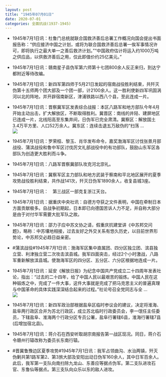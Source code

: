 ```yaml
---
layout: post
title: "1945年07月01日"
date: 2020-07-01
categories: 全面抗战(1937-1945)
---
```


<meta name="referrer" content="no-referrer" />

- 1945年7月1日讯：杜鲁门总统就联合国救济善后总署工作概况向国会提出书面报告称：“供应接济中国之计划，或将为联合国救济善后总署一俟军事情况许可，即将执行之最大单一之善后救济计划。”“中国政府估计将运入约1000万吨之供应品，以供救济善后之用，仅此即值价约25亿美元。” 

- 1945年7月1日讯：赣南星子县伪军第六师第十七团800余人反正来归，到达宁都附近等待改编。 

- 1945年7月1日讯：新四军第四师于5月21日发起的宿南战役胜利结束，共歼灭伪第十五师两个团大部及一个团一部，计2100余人。这一胜利使新四军巩固涡河以北的阵地，并开辟宿南新区，津浦铁路以西八个县，至此连成一片。 

- 1945年7月1日讯：晋察冀军区发表综合战报：本区八路军和地方部队今年4月开始主动出击，扩大解放区，不断取得胜利。冀晋区：南线的井陉、建屏地区已连成一片，北线阳高至东集井间，日伪军已完全肃清。冀察区：解放国土3.4万平方里、人口52万余人。冀东区：连续击退五万敌伪的“扫荡 ... <br/><img src="https://wx4.sinaimg.cn/large/aca367d8ly1ggbgi4kv6wj20c809zwek.jpg" />

- 1945年7月1日讯：罗荣桓、黎玉、肖华发布命令，嘉奖渤海军区讨伐张景月部战役、蒲滨战役和鲁中军区讨伐厉文礼部战役中的有功部队，鼓励山东军区各部队为创造更大胜利而斗争。 

- 1945年7月1日讯：八路军晋察冀部队攻克河北崇礼。 

- 1945年7月1日讯：冀察军区主力部队和地方武装于察南和平北地区展开的夏季攻势战役胜利结束，共作战141次，歼灭日伪军1890余人，收复县城3座。 

- 1945年7月1日讯：　第三战区一部克复浙江天台。 

- 1945年7月1日讯：据重庆中央社讯：自德方夺获之文件表明，中国在牵制日本方面贡献极多。自战争初期起，日本即已向德国苦诉人力不足，并自称大部分是由于对付华军需要大批军队之故。 

- 1945年7月1日讯：邵力子应中苏文协之请，假重庆抗建堂讲《中苏邦交问题》，略称：中苏壤地相接，过去友好之外交关系有悠久历史，以目前世界形势论，中苏邦交必趋日益亲密。 

- #蒲滨战役#1945年7月1日讯：渤海军区集中直属团、四分区独立团、滨县独立营、利津独立营二次攻击滨县城。我军四面突击，经过2个小时激战，八路军重新解放滨县城。使渤海军区的四分区、五分区、六分区根据地连成一片。 

- 1945年7月1日讯：延安《解放日报》为纪念中国共产党成立二十四周年发表社论，指出：“过去的二十四年，给了中国人民以最艰苦的锻炼。中国人民在这种锻炼之中，完成了一件大事，这件大事就是完成了把马克思主义的普遍真理与中国革命的具体实践深深结合起来的过程。”社论号召全党同志与全 ... <br/><img src="https://wx2.sinaimg.cn/large/aca367d8ly1ggb7umwqw4j20c809zmx7.jpg" />

- 1945年7月1日讯：新四军政治部根据盐阜区临时参议会的建议，决定将淮海、盐阜两行政区合并为苏北行政区，成立苏北临时行政委员会，李一氓任主任委员，下辖盐阜、淮海两个行政分区专员公署，盐阜行署辖6县，淮海行署辖7县(后增加宿北县)。 

- 1945年7月1日讯：蒋介石在西安听取胡宗南报告第一战区现况。同日，蒋介石令赣州行辕改称为委员长东南行辕。 

- #晋冀鲁豫边区夏季攻势#1945年7月1日讯：我军占领曲沟、水治两镇，歼灭伪剿共第1路军第2、第3旅大部及安阳出动日伪军160余人，其中日军百余人。此后，我军第一支队向南扫除九龙山、东善应等据点伪军。第二支队进攻石官、东鲁仙等据点。第三支队向众乐以东的敌人进攻。 


